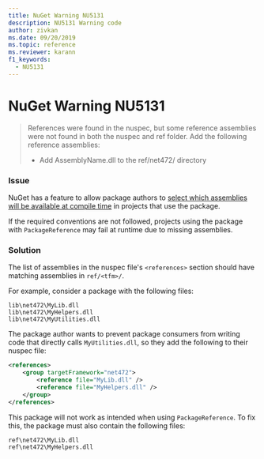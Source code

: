```yaml
---
title: NuGet Warning NU5131
description: NU5131 Warning code
author: zivkan
ms.date: 09/20/2019
ms.topic: reference
ms.reviewer: karann
f1_keywords: 
  - NU5131
---
```


# NuGet Warning NU5131

> References were found in the nuspec, but some reference assemblies were not found in both the nuspec and ref folder. Add the following reference assemblies:
> - Add AssemblyName.dll to the ref/net472/ directory

### Issue

NuGet has a feature to allow package authors to [select which assemblies will be available at compile time](../../create-packages/Select-assemblies-referenced-by-projects.md) in projects that use the package.

If the required conventions are not followed, projects using the package with `PackageReference` may fail at runtime due to missing assemblies.

### Solution

The list of assemblies in the nuspec file's `<references>` section should have matching assemblies in `ref/<tfm>/`.

For example, consider a package with the following files:

```text
lib\net472\MyLib.dll
lib\net472\MyHelpers.dll
lib\net472\MyUtilities.dll
```

The package author wants to prevent package consumers from writing code that directly calls `MyUtilities.dll`, so they add the following to their nuspec file:

```xml
<references>
    <group targetFramework="net472">
        <reference file="MyLib.dll" />
        <reference file="MyHelpers.dll" />
    </group>
</references>
```

This package will not work as intended when using `PackageReference`. To fix this, the package must also contain the following files:

```text
ref\net472\MyLib.dll
ref\net472\MyHelpers.dll
```

